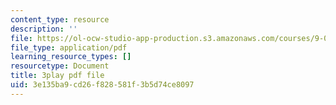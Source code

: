 ```yaml
---
content_type: resource
description: ''
file: https://ol-ocw-studio-app-production.s3.amazonaws.com/courses/9-00sc-introduction-to-psychology-fall-2011/3e135ba9cd26f828581f3b5d74ce8097_kD3CswjYb2E.pdf
file_type: application/pdf
learning_resource_types: []
resourcetype: Document
title: 3play pdf file
uid: 3e135ba9-cd26-f828-581f-3b5d74ce8097
---
```

